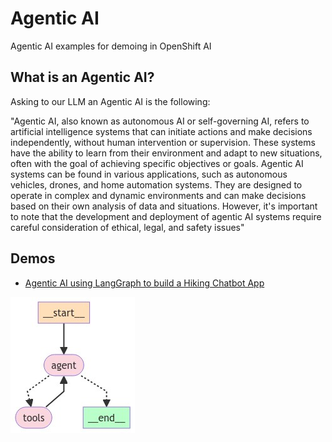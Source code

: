 # Agentic AI

Agentic AI examples for demoing in OpenShift AI

## What is an Agentic AI?

Asking to our LLM an Agentic AI is the following: 

"Agentic AI, also known as autonomous AI or self-governing AI, refers to artificial intelligence systems that can initiate actions and make decisions independently, without human intervention or supervision. These systems have the ability to learn from their environment and adapt to new situations, often with the goal of achieving specific objectives or goals. Agentic AI systems can be found in various applications, such as autonomous vehicles, drones, and home automation systems. They are designed to operate in complex and dynamic environments and can make decisions based on their own analysis of data and situations. However, it's important to note that the development and deployment of agentic AI systems require careful consideration of ethical, legal, and safety issues"

## Demos

* [Agentic AI using LangGraph to build a Hiking Chatbot App](./agentic-ai-examples/agentic-ai-langgraph.ipynb)

![Agentic AI with LangGraph](./assets/agentic1.jpeg)